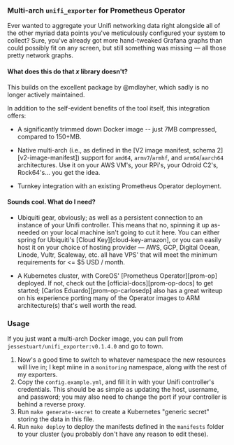 ### Multi-arch `unifi_exporter` for Prometheus Operator

Ever wanted to aggregate your Unifi networking data right alongside all of the
other myriad data points you've meticulously configured your system to collect?
Sure, you've already got more hand-tweaked Grafana graphs than could possibly
fit on any screen, but still something was missing — all those pretty network
graphs.

#### What does this do that _x_ library doesn't?

This builds on the excellent package by @mdlayher, which sadly is no longer
actively maintained.

In addition to the self-evident benefits of the tool itself, this integration
offers:

- A significantly trimmed down Docker image -- just 7MB compressed, compared to
  150+MB.

- Native multi-arch (i.e., as defined in the [V2 image manifest, schema
  2][v2-image-manifest]) support for `amd64`, `armv7`/`armhf`, and `arm64`/`aarch64`
  architectures. Use it on your AWS VM's, your RPi's, your Odroid C2's,
  Rock64's... you get the idea.

- Turnkey integration with an existing Prometheus Operator deployment.

#### Sounds cool. What do I need?

- Ubiquiti gear, obviously; as well as a persistent connection to an instance of
  your Unifi controller. This means that no, spinning it up as-needed on your
  local machine isn't going to cut it here. You can either spring for Ubiquiti's
  [Cloud Key][cloud-key-amazon], or you can easily host it on your choice of
  hosting provider — AWS, GCP, Digital Ocean, Linode, Vultr, Scaleway, etc. all
  have VPS' that will meet the minimum requirements for <= \$5 USD / month.

- A Kubernetes cluster, with CoreOS' [Prometheus
  Operator][prom-op] deployed. If not, check out the
  [official-docs][prom-op-docs] to get started; [Carlos
  Eduardo][prom-op-carlosedp] also has a great writeup on his experience porting
  many of the Operator images to ARM architecture(s) that's well worth the
  read.

### Usage

If you just want a multi-arch Docker image, you can pull from
`jessestuart/unifi_exporter:v0.1.4.0` and go to town.

1. Now's a good time to switch to whatever namespace the new resources will
   live in; I kept miine in a `monitoring` namespace, along with the rest of
   my exporters.
1. Copy the `config.example.yml`, and fill it in with your Unifi controller's
   credentials. This should be as simple as updating the host, username, and
   password; you may also need to change the port if your controller is behind
   a reverse proxy.
1. Run `make generate-secret` to create a Kubernetes "generic secret" storing
   the data in this file.
1. Run `make deploy` to deploy the manifests defined in the `manifests` folder
   to your cluster (you probably don't have any reason to edit these).
